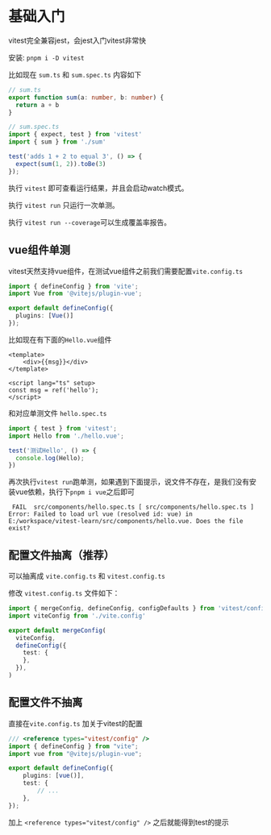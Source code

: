 # 基础入门

vitest完全兼容jest，会jest入门vitest非常快

安装: `pnpm i -D vitest`

比如现在 `sum.ts` 和 `sum.spec.ts` 内容如下

```ts
// sum.ts
export function sum(a: number, b: number) {
  return a + b
}

// sum.spec.ts
import { expect, test } from 'vitest'
import { sum } from './sum'

test('adds 1 + 2 to equal 3', () => {
  expect(sum(1, 2)).toBe(3)
});
```

执行 `vitest` 即可查看运行结果，并且会启动watch模式。

执行 `vitest run` 只运行一次单测。

执行 `vitest run --coverage`可以生成覆盖率报告。



## vue组件单测

vitest天然支持vue组件，在测试vue组件之前我们需要配置`vite.config.ts`

```ts
import { defineConfig } from 'vite';
import Vue from '@vitejs/plugin-vue';

export default defineConfig({
  plugins: [Vue()]
});
```

比如现在有下面的`Hello.vue`组件

```vue
<template>
    <div>{{msg}}</div>
</template>

<script lang="ts" setup>
const msg = ref('hello');
</script>
```

和对应单测文件 `hello.spec.ts`

```ts
import { test } from 'vitest';
import Hello from './hello.vue';

test('测试Hello', () => {
  console.log(Hello);
})
```

再次执行`vitest run`跑单测，如果遇到下面提示，说文件不存在，是我们没有安装vue依赖，执行下`pnpm i vue`之后即可

```text
 FAIL  src/components/hello.spec.ts [ src/components/hello.spec.ts ]
Error: Failed to load url vue (resolved id: vue) in E:/workspace/vitest-learn/src/components/hello.vue. Does the file exist?
```

## 配置文件抽离（推荐）

可以抽离成 `vite.config.ts` 和 `vitest.config.ts`	

修改 `vitest.config.ts` 文件如下：

```ts
import { mergeConfig, defineConfig, configDefaults } from 'vitest/config'
import viteConfig from './vite.config'

export default mergeConfig(
  viteConfig,
  defineConfig({
    test: {
    },
  }),
)
```

## 配置文件不抽离

直接在`vite.config.ts` 加关于vitest的配置

```ts
/// <reference types="vitest/config" />
import { defineConfig } from "vite";
import vue from "@vitejs/plugin-vue";

export default defineConfig({
    plugins: [vue()],
    test: {
        // ...
    },
});
```

加上 `<reference types="vitest/config" />` 之后就能得到test的提示
